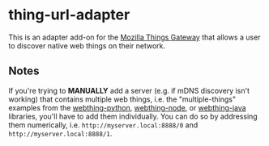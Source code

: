 # thing-url-adapter

This is an adapter add-on for the [Mozilla Things Gateway](https://github.com/mozilla-iot/gateway) that allows a user to discover native web things on their network.

## Notes

If you're trying to **MANUALLY** add a server (e.g. if mDNS discovery isn't working) that contains multiple web things, i.e. the "multiple-things" examples from the [webthing-python](https://github.com/mozilla-iot/webthing-python), [webthing-node](https://github.com/mozilla-iot/webthing-node), or [webthing-java](https://github.com/mozilla-iot/webthing-java) libraries, you'll have to add them individually. You can do so by addressing them numerically, i.e. `http://myserver.local:8888/0` and `http://myserver.local:8888/1`.

